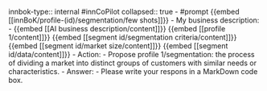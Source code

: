innbok-type:: internal
#innCoPilot
collapsed:: true
	- #prompt {{embed [[innBoK/profile-(id)/segmentation/few shots]]}}
		- My business description:
		- {{embed [[AI business description/content]]}} {{embed [[profile 1/content]]}} {{embed [[segment id/segmentation criteria/content]]}} {{embed [[segment id/market size/content]]}} {{embed [[segment id/data/content]]}}
		- Action:
		- Propose profile 1/segmentation: the process of dividing a market into distinct groups of customers with similar needs or characteristics.
		- Answer:
		- Please write your respons in a MarkDown code box.




